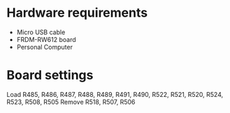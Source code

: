 Hardware requirements
===================
- Micro USB cable
- FRDM-RW612 board
- Personal Computer

Board settings
============
Load R485, R486, R487, R488, R489, R491, R490, R522, R521, R520, R524, R523, R508, R505
Remove R518, R507, R506


